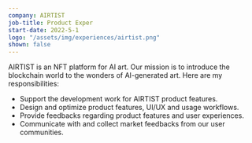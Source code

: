 ```yaml
---
company: AIRTIST
job-title: Product Exper
start-date: 2022-5-1
logo: "/assets/img/experiences/airtist.png"
shown: false
---
```

AIRTIST is an NFT platform for AI art. Our mission is to introduce the blockchain world to the wonders of AI-generated art. Here are my responsibilities:
* Support the development work for AIRTIST product features.
* Design and optimize product features, UI/UX and usage workflows.
* Provide feedbacks regarding product features and user experiences.
* Communicate with and collect market feedbacks from our user communities.
